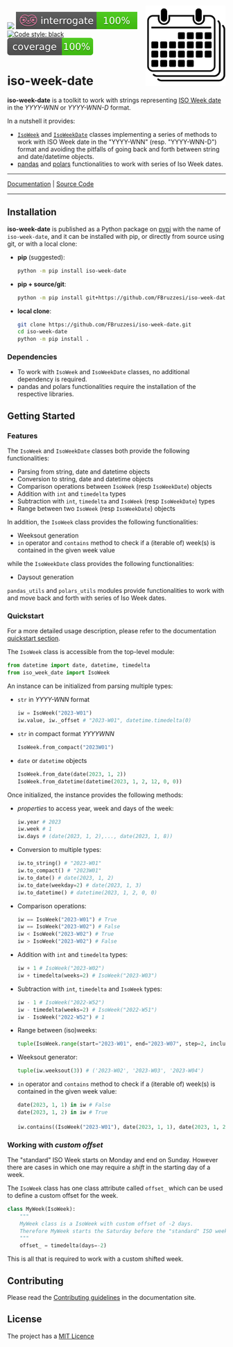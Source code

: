 <img src="docs/img/iso-week-date-logo.svg" width=185 height=185 align="right">

![](https://img.shields.io/github/license/FBruzzesi/iso-week)
<img src ="docs/img/interrogate-shield.svg">
[![Code style: black](https://img.shields.io/badge/code%20style-black-000000.svg)](https://github.com/psf/black)
<img src="docs/img/coverage.svg">

# iso-week-date

**iso-week-date** is a toolkit to work with strings representing [ISO Week date](https://en.wikipedia.org/wiki/ISO_week_date) in the  _YYYY-WNN_ or _YYYY-WNN-D_ format.

In a nutshell it provides:

- [`IsoWeek`](https://fbruzzesi.github.io/iso-week-date/api/isoweek/) and [`IsoWeekDate`](https://fbruzzesi.github.io/iso-week-date/api/isoweekdate/) classes implementing a series of methods to work with ISO Week date in the "YYYY-WNN" (resp. "YYYY-WNN-D") format and avoiding the pitfalls of going back and forth between string and date/datetime objects.
- [pandas](https://fbruzzesi.github.io/iso-week-date/api/pandas/) and [polars](https://fbruzzesi.github.io/iso-week-date/api/polars/) functionalities to work with series of Iso Week dates.

---

[Documentation](https://fbruzzesi.github.io/iso-week-date) | [Source Code](https://github.com/fbruzzesi/iso-week-date)

---

## Installation

**iso-week-date** is published as a Python package on [pypi](https://pypi.org/) with the name of `iso-week-date`, and it can be installed with pip, or directly from source using git, or with a local clone:

- **pip** (suggested):

    ```bash
    python -m pip install iso-week-date
    ```

- **pip + source/git**:

    ```bash
    python -m pip install git+https://github.com/FBruzzesi/iso-week-date.git
    ```

- **local clone**:

    ```bash
    git clone https://github.com/FBruzzesi/iso-week-date.git
    cd iso-week-date
    python -m pip install .
    ```

### Dependencies

- To work with `IsoWeek` and `IsoWeekDate` classes, no additional dependency is required.
- pandas and polars functionalities require the installation of the respective libraries.

## Getting Started

### Features

The `IsoWeek` and `IsoWeekDate` classes both provide the following functionalities:

- Parsing from string, date and datetime objects
- Conversion to string, date and datetime objects
- Comparison operations between `IsoWeek` (resp `IsoWeekDate`) objects
- Addition with `int` and `timedelta` types
- Subtraction with `int`, `timedelta` and `IsoWeek` (resp `IsoWeekDate`) types
- Range between two `IsoWeek` (resp `IsoWeekDate`) objects

In addition, the `IsoWeek` class provides the following functionalities:

- Weeksout generation
- `in` operator and `contains` method to check if a (iterable of) week(s) is contained in the given week value

while the `IsoWeekDate` class provides the following functionalities:

- Daysout generation

`pandas_utils` and `polars_utils` modules provide functionalities to work with and move back and forth with series of Iso Week dates.

### Quickstart

For a more detailed usage description, please refer to the documentation [quickstart section](https://fbruzzesi.github.io/iso-week-date/getting-started/quickstart).

The `IsoWeek` class is accessible from the top-level module:

```py
from datetime import date, datetime, timedelta
from iso_week_date import IsoWeek
```

An instance can be initialized from parsing multiple types:

- `str` in _YYYY-WNN_ format

    ```py
    iw = IsoWeek("2023-W01")
    iw.value, iw._offset # "2023-W01", datetime.timedelta(0)
    ```

- `str` in compact format _YYYYWNN_

    ```py
    IsoWeek.from_compact("2023W01")
    ```

- `date` or `datetime` objects

    ```py
    IsoWeek.from_date(date(2023, 1, 2))
    IsoWeek.from_datetime(datetime(2023, 1, 2, 12, 0, 0))
    ```

Once initialized, the instance provides the following methods:

- _properties_ to access year, week and days of the week:

    ```py
    iw.year # 2023
    iw.week # 1
    iw.days # (date(2023, 1, 2),..., date(2023, 1, 8))
    ```

- Conversion to multiple types:

    ```py
    iw.to_string() # "2023-W01"
    iw.to_compact() # "2023W01"
    iw.to_date() # date(2023, 1, 2)
    iw.to_date(weekday=2) # date(2023, 1, 3)
    iw.to_datetime() # datetime(2023, 1, 2, 0, 0)
    ```

- Comparison operations:

    ```py
    iw == IsoWeek("2023-W01") # True
    iw == IsoWeek("2023-W02") # False
    iw < IsoWeek("2023-W02") # True
    iw > IsoWeek("2023-W02") # False
    ```

- Addition with `int` and `timedelta` types:

    ```py
    iw + 1 # IsoWeek("2023-W02")
    iw + timedelta(weeks=2) # IsoWeek("2023-W03")
    ```

- Subtraction with `int`, `timedelta` and `IsoWeek` types:

    ```py
    iw - 1 # IsoWeek("2022-W52")
    iw - timedelta(weeks=2) # IsoWeek("2022-W51")
    iw - IsoWeek("2022-W52") # 1
    ```

- Range between (iso)weeks:

    ```py
    tuple(IsoWeek.range(start="2023-W01", end="2023-W07", step=2, inclusive="both", as_str=True))  # ('2023-W01', '2023-W03', '2023-W05', '2023-W07')
    ```

- Weeksout generator:

    ```py
    tuple(iw.weeksout(3)) # ('2023-W02', '2023-W03', '2023-W04')
    ```

- `in` operator and `contains` method to check if a (iterable of) week(s) is contained in the given week value:

    ```py
    date(2023, 1, 1) in iw # False
    date(2023, 1, 2) in iw # True

    iw.contains((IsoWeek("2023-W01"), date(2023, 1, 1), date(2023, 1, 2))) # (True, False, True)
    ```

### Working with _custom offset_

The "standard" ISO Week starts on Monday and end on Sunday. However there are cases in which one may require a _shift_ in the starting day of a week.

The `IsoWeek` class has one class attribute called `offset_` which can be used to define a custom offset for the week.

```py title="custom offset"
class MyWeek(IsoWeek):
    """
    MyWeek class is a IsoWeek with custom offset of -2 days.
    Therefore MyWeek starts the Saturday before the "standard" ISO week.
    """
    offset_ = timedelta(days=-2)
```

This is all that is required to work with a custom shifted week.

## Contributing

Please read the [Contributing guidelines](https://fbruzzesi.github.io/iso-week-date/contribute/) in the documentation site.

## License

The project has a [MIT Licence](https://github.com/FBruzzesi/deczoo/blob/main/LICENSE)
